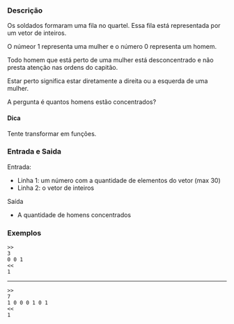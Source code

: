 ### Descrição

Os soldados formaram uma fila no quartel. Essa fila está representada por um vetor de inteiros.

O númeor 1 representa uma mulher e o número 0 representa um homem.

Todo homem que está perto de uma mulher está desconcentrado e não presta atenção nas ordens do capitão.

Estar perto significa estar diretamente a direita ou a esquerda de uma mulher.

A pergunta é quantos homens estão concentrados?

#### Dica

Tente transformar em funções.

### Entrada e Saida

Entrada:
* Linha 1: um número com a quantidade de elementos do vetor (max 30)
* Linha 2: o vetor de inteiros

Saída
* A quantidade de homens concentrados

### Exemplos

	>>
	3
	0 0 1
	<<
	1
---
	>>
	7
	1 0 0 0 1 0 1
	<<
	1

